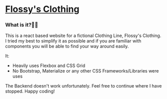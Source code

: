 # [Flossy's Clothing][website]

### What is it?🤷‍♂️

This is a react based website for a fictional Clothing Line, Flossy's Clothing. I tried my best to simplify it as possible and if you are familiar with components you will be able to find your way around easily.

It:
  - Heavily uses Flexbox and CSS Grid
  - No Bootstrap, Materialize or any other CSS Frameworks/Libraries were uses

The Backend doesn't work unfortunately. Feel free to continue where I have stopped. Happy coding!

[website]: https://flossysclothing.netlify.app

